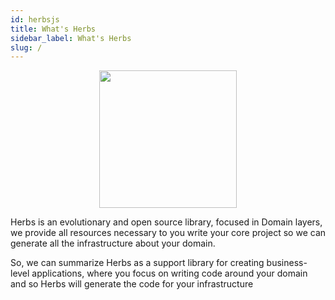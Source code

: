 ```yaml
---
id: herbsjs
title: What's Herbs
sidebar_label: What's Herbs
slug: /
---
```


 <p align="center"><img src="../img/logo-herbsjs.png" height="220"></img></p>  


Herbs is an evolutionary and open source library, focused in Domain layers, we provide all resources necessary to you write your core project so we can generate all the infrastructure about your domain. 

So, we can summarize Herbs as a support library for creating business-level applications, where you focus on writing code around your domain and so Herbs will generate the code for your infrastructure
